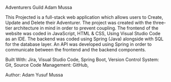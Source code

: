 Adventurers Guild Adam Mussa

This Projected is a full-stack web application which allows users to Create, Update and Delete their Adventurer. The project was created with the three-tier architecture in mind in order to prevent coupling. The frontend of the website was coded in JavaScript, HTML & CSS, Using Visual Studio Code as an IDE. The backend was coded using Spring (Java) alongside with SQL for the database layer. An API was developed using Spring in order to communicate between the frontend and the backend components.


Built With:
Jira,
Visual Studio Code,
Spring Boot,
Version Control System: Git,
Source Code Management: GitHub,


Author: Adam Yusuf Mussa

